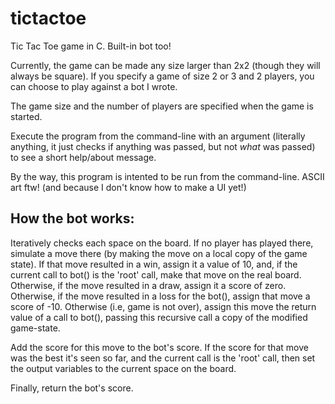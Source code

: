# tictactoe

Tic Tac Toe game in C. Built-in bot too!

Currently, the game can be made any size larger than 2x2 (though they will always be square). If you specify a game of size 2 or 3 and 2 players, you can choose to play against a bot I wrote.

The game size and the number of players are specified when the game is started.

Execute the program from the command-line with an argument (literally anything, it just checks if anything was passed, but not *what* was passed) to see a short help/about message.

By the way, this program is intented to be run from the command-line. ASCII art ftw! (and because I don't know how to make a UI yet!)

How the bot works:
-

Iteratively checks each space on the board. If no player has played there, simulate a move there (by making the move on a local copy of the game state). If that move resulted in a win, assign it a value of 10, and, if the current call to bot() is the 'root' call, make that move on the real board. Otherwise, if the move resulted in a draw, assign it a score of zero. Otherwise, if the move resulted in a loss for the bot(), assign that move a score of -10. Otherwise (i.e, game is not over), assign this move the return value of a call to bot(), passing this recursive call a copy of the modified game-state.

Add the score for this move to the bot's score. If the score for that move was the best it's seen so far, and the current call is the 'root' call, then set the output variables to the current space on the board.

Finally, return the bot's score.
